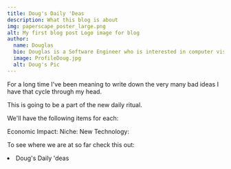 ```yaml
---
title: Doug's Daily 'Deas
description: What this blog is about
img: paperscape_poster_large.png
alt: My first blog post Logo image for blog
author:
  name: Douglas
  bio: Douglas is a Software Engineer who is interested in computer vision and our quest for strong AI. He also is constantly looking for ways to push the envelope of his personal mental and physical fitness.
  image: ProfileDoug.jpg
  alt: Doug's Pic
---
```


For a long time I've been meaning to write down the very many bad ideas I have that cycle through my head.

This is going to be a part of the new daily ritual.

We'll have the following items for each:

Economic Impact:
Niche:
New Technology:


To see where we are at so far check this out: <li :class="this.dailyActive"><NuxtLink to="/deas">Doug's Daily 'deas</NuxtLink></li>